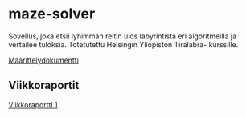 # maze-solver
Sovellus, joka etsii lyhimmän reitin ulos labyrintista eri algoritmeilla ja vertailee tuloksia. Totetutettu Helsingin Yliopiston Tiralabra- kurssille.

[Määrittelydokumentti](https://github.com/mfaarni/maze-solver/blob/main/m%C3%A4%C3%A4rittelydokumentti.md)

## Viikkoraportit
[Viikkoraportti 1](https://github.com/mfaarni/maze-solver/blob/main/viikkoraportit/viikkoraportti_1.md)
